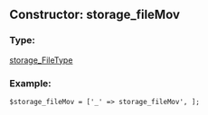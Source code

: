 ## Constructor: storage\_fileMov  

### Type: 

[storage\_FileType](../types/storage_FileType.md)
### Example:

```
$storage_fileMov = ['_' => storage_fileMov', ];
```